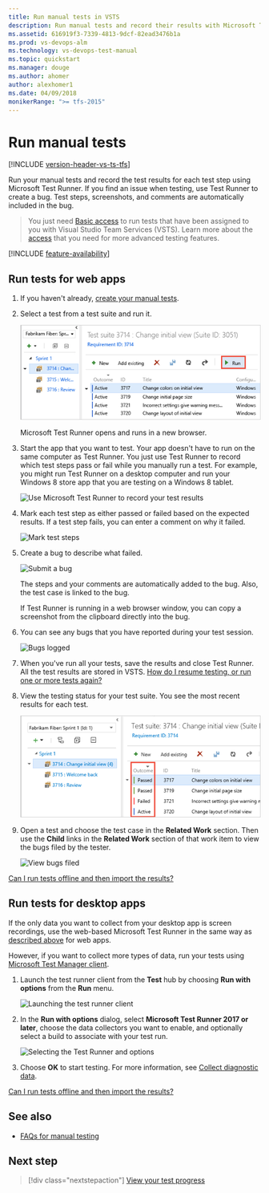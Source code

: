 ```yaml
---
title: Run manual tests in VSTS
description: Run manual tests and record their results with Microsoft Test Runner and VSTS
ms.assetid: 616919f3-7339-4813-9dcf-82ead3476b1a
ms.prod: vs-devops-alm
ms.technology: vs-devops-test-manual
ms.topic: quickstart
ms.manager: douge
ms.author: ahomer
author: alexhomer1
ms.date: 04/09/2018
monikerRange: ">= tfs-2015"
---
```


# Run manual tests

[!INCLUDE [version-header-vs-ts-tfs](../_shared/version-header-vs-ts-tfs.md)] 

Run your manual tests and record the test results for each test step 
using Microsoft Test Runner. If you find an issue when testing, 
use Test Runner to create a bug. Test steps, screenshots, and comments 
are automatically included in the bug. 

> You just need [Basic access](https://www.visualstudio.com/team-services/compare-features/) 
to run tests that have been assigned to you with Visual Studio Team Services (VSTS). 
Learn more about the [access](https://www.visualstudio.com/pricing/visual-studio-online-pricing-vs) 
that you need for more advanced testing features.

[!INCLUDE [feature-availability](../_shared/feature-availability.md)] 

<a name="run-web"></a>
## Run tests for web apps

1. If you haven't already, [create your manual tests](create-test-cases.md#test-cases).

1. Select a test from a test suite and run it.
      
   ![Select and run a specific test](_img/run-manual-tests/RunTest_2.png)

   Microsoft Test Runner opens and runs in a new browser.

1. Start the app that you want to test. Your app doesn't have to run on 
   the same computer as Test Runner. You just use Test Runner to record which 
   test steps pass or fail while you manually run a test. For example, you 
   might run Test Runner on a desktop computer and run your Windows 8 store 
   app that you are testing on a Windows 8 tablet.

   ![Use Microsoft Test Runner to record your test results](_img/run-manual-tests/RunTestsStartApp.png)

1. Mark each test step as either passed or failed based on the expected results. 
   If a test step fails, you can enter a comment on why it failed.

   ![Mark test steps](_img/run-manual-tests/RunTest_3.png)

1. Create a bug to describe what failed.

   ![Submit a bug](_img/run-manual-tests/RunTest_4.png)

   The steps and your comments are automatically added to the bug. Also, 
   the test case is linked to the bug.

   If Test Runner is running in a web browser window, 
   you can copy a screenshot from the clipboard directly into the bug.

1. You can see any bugs that you have reported during your test session.

   ![Bugs logged](_img/run-manual-tests/RunTest_5.png)

1. When you've run all your tests, save the results and close Test Runner. 
   All the test results are stored in VSTS.
   [How do I resume testing, or run one or more tests again?](../reference-qa.md#qanda)

1. View the testing status for your test suite.
   You see the most recent results for each test.

   ![View test results](_img/run-manual-tests/RunTest_8.png)

1. Open a test and choose the test case in the **Related Work** section.
   Then use the **Child** links in the **Related Work** section of that 
   work item to view the bugs filed by the tester.
   
   ![View bugs filed](_img/run-manual-tests/view-bugs.png)  

[Can I run tests offline and then import the results?](../reference-qa.md#runoffline)

<a name="run-desktop"></a>
## Run tests for desktop apps

If the only data you want to collect from your desktop app
is screen recordings, use the web-based Microsoft Test Runner 
in the same way as [described above](#run-web) for web apps.

However, if you want to collect more types of data, run your tests using
[Microsoft Test Manager client](../mtm/run-manual-tests-with-microsoft-test-manager.md).

1. Launch the test runner 
   client from the **Test** hub by choosing **Run with options**
   from the **Run** menu.

   ![Launching the test runner client](../_img/_shared/collect-diagnostic-data-16.png)

1. In the **Run with options** dialog, select **Microsoft 
   Test Runner 2017 or later**, choose the data collectors you 
   want to enable, and optionally select a build to associate 
   with your test run.

   ![Selecting the Test Runner and options](../_img/_shared/run-manual-tests-19.png)

1. Choose **OK** to start testing. For more information, see
   [Collect diagnostic data](../collect-diagnostic-data.md#collect-desktop).

[Can I run tests offline and then import the results?](../reference-qa.md#runoffline)

## See also

*  [FAQs for manual testing](../reference-qa.md#runtests)

## Next step

> [!div class="nextstepaction"]
> [View your test progress](track-test-status.md)
